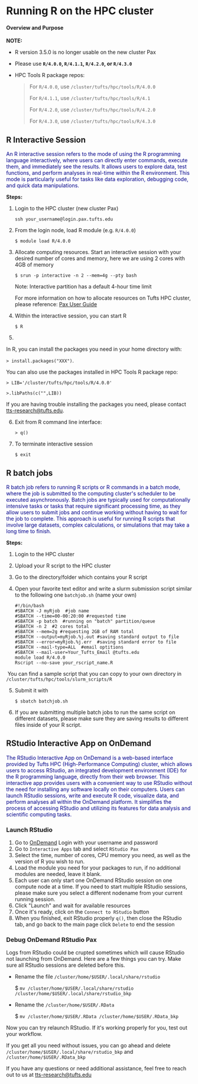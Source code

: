 # Running R on the HPC cluster



#### Overview and Purpose

**NOTE:**

- R version 3.5.0 is no longer usable on the new cluster Pax

- Please use **`R/4.0.0`, `R/4.1.1`, `R/4.2.0`, or `R/4.3.0`**

- HPC Tools R package repos:

  > For `R/4.0.0`, use  `/cluster/tufts/hpc/tools/R/4.0.0`
  >
  > For `R/4.1.1`, use  `/cluster/tufts/hpc/tools/R/4.1`
  >
  > For `R/4.2.0`, use  `/cluster/tufts/hpc/tools/R/4.2.0`
  >
  > For `R/4.3.0`, use  `/cluster/tufts/hpc/tools/R/4.3.0`
  
  

## R Interactive Session

<span style="color: darkblue;">An R interactive session refers to the mode of using the R programming language interactively, where users can directly enter commands, execute them, and immediately see the results. It allows users to explore data, test functions, and perform analyses in real-time within the R environment. This mode is particularly useful for tasks like data exploration, debugging code, and quick data manipulations.</span>

**Steps:**

1. Login to the HPC cluster (new cluster Pax)

   `ssh your_username@login.pax.tufts.edu`

2. From the login node, load R module (e.g. `R/4.0.0`)

   `$ module load R/4.0.0`

3. Allocate computing resources. Start an interactive session with your desired number of cores and memory, here we are using 2 cores with 4GB of memory 

   `$ srun -p interactive -n 2 --mem=4g --pty bash`

   Note: Interactive partition has a default 4-hour time limit 

   For more information on how to allocate resources on Tufts HPC cluster, please reference: [Pax User Guide](https://tufts.box.com/v/Pax-User-Guide)

4. Within the interactive session, you can start R 

   `$ R`

5. 

   In R, you can install the packages you need in your home directory with:

   `> install.packages("XXX")`. 

   You can also use the packages installed in HPC Tools R package repo:

   `> LIB='/cluster/tufts/hpc/tools/R/4.0.0' `

   `>.libPaths(c("",LIB)) `

   If you are having trouble installing the packages you need, please contact tts-research@tufts.edu.

6. Exit from R command line interface:

   `> q()`

7. To terminate interactive session 

   `$ exit` 

## R batch jobs

<span style="color: darkblue;">R batch job refers to running R scripts or R commands in a batch mode, where the job is submitted to the computing cluster's scheduler to be executed asynchronously. Batch jobs are typically used for computationally intensive tasks or tasks that require significant processing time, as they allow users to submit jobs and continue working without having to wait for the job to complete. This approach is useful for running R scripts that involve large datasets, complex calculations, or simulations that may take a long time to finish.</span>

**Steps:**

1. Login to the HPC cluster 

2. Upload your R script to the HPC cluster

3. Go to the directory/folder which contains your R script

4. Open your favorite text editor and write a slurm submission script similar to the following one `batchjob.sh` (name your own)

   ```
   #!/bin/bash
   #SBATCH -J myRjob  #job name
   #SBATCH --time=00-00:20:00 #requested time
   #SBATCH -p batch  #running on "batch" partition/queue
   #SBATCH -n 2  #2 cores total
   #SBATCH --mem=2g #requesting 2GB of RAM total
   #SBATCH --output=myRjob.%j.out #saving standard output to file
   #SBATCH --error=myRjob.%j.err  #saving standard error to file
   #SBATCH --mail-type=ALL  #email optitions
   #SBATCH --mail-user=Your_Tufts_Email @tufts.edu
   module load R/4.0.0
   Rscript --no-save your_rscript_name.R
   ```

​	You can find a sample script that you can copy to your own directory in `/cluster/tufts/hpc/tools/slurm_scripts/R`

5. Submit it with 

   `$ sbatch batchjob.sh`

6. If you are submitting multiple batch jobs to run the same script on different datasets, please make sure they are saving results to different files inside of your R script.

   

## RStudio Interactive App on OnDemand

<span style="color: darkblue;">The RStudio Interactive App on OnDemand is a web-based interface provided by Tufts HPC (High-Performance Computing) cluster, which allows users to access RStudio, an integrated development environment (IDE) for the R programming language, directly from their web browser. This interactive app provides users with a convenient way to use RStudio without the need for installing any software locally on their computers. Users can launch RStudio sessions, write and execute R code, visualize data, and perform analyses all within the OnDemand platform. It simplifies the process of accessing RStudio and utilizing its features for data analysis and scientific computing tasks.</span>

### Launch RStudio

1. Go to [OnDemand](https://ondemand.cluster.tufts.edu) Login with your username and password
2. Go to `Interactive Apps` tab and select `RStudio Pax`
3. Select the time, number of cores, CPU memory you need, as well as the version of R you wish to run. 
4. Load the module you need for your packages to run, if no additional modules are needed, leave it blank.
5. Each user can only start one OnDemand RStudio session on one compute node at a time. If you need to start multiple RStudio sessions, please make sure you select a different nodename from your current running session. 
6. Click "Launch" and wait for available resources
7. Once it's ready, click on the `Connect to RStudio` button
8. When you finished, exit RStudio properly `q()`, then close the RStudio tab, and go back to the main page click `Delete` to end the session

### Debug OnDemand RStudio Pax

Logs from RStudio could be crupted sometimes which will cause RStudio not launching from OnDemand. Here are a few things you can try. Make sure all RStudio sessions are deleted before this.

- Rename the file `/cluster/home/$USER/.local/share/rstudio`

  $ `mv /cluster/home/$USER/.local/share/rstudio /cluster/home/$USER/.local/share/rstudio_bkp`

- Rename the `/cluster/home/$USER/.RData` 

  $ `mv /cluster/home/$USER/.RData /cluster/home/$USER/.RData_bkp`

Now you can try relaunch RStudio. If it's working properly for you, test out your workflow. 

If you get all you need without issues, you can go ahead and delete `/cluster/home/$USER/.local/share/rstudio_bkp` and `/cluster/home/$USER/.RData_bkp`

If you have any questions or need additional assistance, feel free to reach out to us at tts-research@tufts.edu

